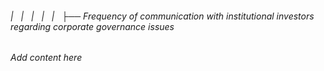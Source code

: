 ###### |   |   |   |   |   ├── Frequency of communication with institutional investors regarding corporate governance issues

*Add content here*